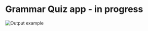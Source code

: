 # Grammar Quiz app - in progress
![Output example](https://github.com/alexlo97/react-grammar-app/blob/master/Screen%20Shot%202020-06-02%20at%206.15.06%20PM.png)
